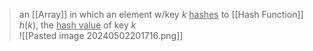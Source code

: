 >an [[Array]] in which an element w/key $k$ <u>hashes</u> to [[Hash Function]] $h(k)$, the <u>hash value</u> of key $k$  
![[Pasted image 20240502201716.png]]

